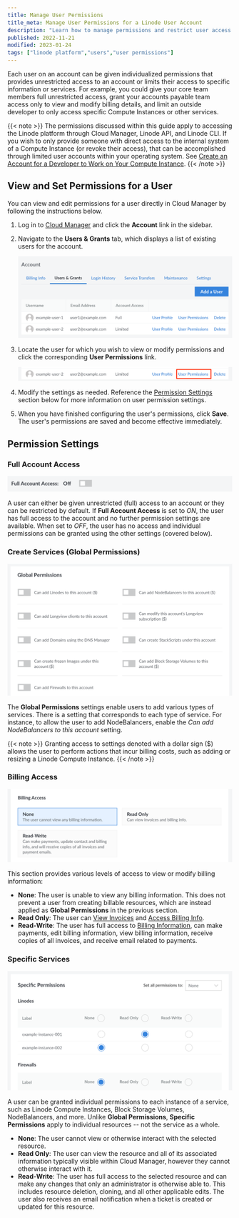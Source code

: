 ```yaml
---
title: Manage User Permissions
title_meta: Manage User Permissions for a Linode User Account
description: "Learn how to manage permissions and restrict user access on a Linode account."
published: 2022-11-21
modified: 2023-01-24
tags: ["linode platform","users","user permissions"]
---
```


Each user on an account can be given individualized permissions that provides unrestricted access to an account or limits their access to specific information or services. For example, you could give your core team members full unrestricted access, grant your accounts payable team access only to view and modify billing details, and limit an outside developer to only access specific Compute Instances or other services.

{{< note >}}
The permissions discussed within this guide apply to accessing the Linode platform through Cloud Manager, Linode API, and Linode CLI. If you wish to only provide someone with direct access to the internal system of a Compute Instance (or revoke their access), that can be accomplished through limited user accounts within your operating system. See [Create an Account for a Developer to Work on Your Compute Instance](/docs/products/platform/get-started/guides/developer-access/).
{{< /note >}}

## View and Set Permissions for a User

You can view and edit permissions for a user directly in Cloud Manager by following the instructions below.

1. Log in to [Cloud Manager](https://cloud.linode.com) and click the **Account** link in the sidebar.

1. Navigate to the **Users & Grants** tab, which displays a list of existing users for the account.

    ![Screenshot of the Users & Grants tab in Cloud Manager](list-of-users.png)

1. Locate the user for which you wish to view or modify permissions and click the corresponding **User Permissions** link.

    ![Screenshot of the link to edit a user's permissions.](user-permissions-link.png)

1. Modify the settings as needed. Reference the [Permission Settings](#permission-settings) section below for more information on user permission settings.

1. When you have finished configuring the user's permissions, click **Save**. The user's permissions are saved and become effective immediately.

## Permission Settings

### Full Account Access

![Full Account Access](user-permissions-account-access.png)

A user can either be given unrestricted (full) access to an account or they can be restricted by default. If **Full Account Access** is set to *ON*, the user has full access to the account and no further permission settings are available. When set to *OFF*, the user has no access and individual permissions can be granted using the other settings (covered below).

### Create Services (Global Permissions)

![Global Permissions](user-permissions-global-permissions.png)

The **Global Permissions** settings enable users to add various types of services. There is a setting that corresponds to each type of service. For instance, to allow the user to add NodeBalancers, enable the *Can add NodeBalancers to this account* setting.

{{< note >}}
Granting access to settings denoted with a dollar sign ($) allows the user to perform actions that incur billing costs, such as adding or resizing a Linode Compute Instance.
{{< /note >}}

### Billing Access

![Billing Access](user-permissions-billing-access.png)

This section provides various levels of access to view or modify billing information:

- **None**: The user is unable to view any billing information. This does not prevent a user from creating billable resources, which are instead applied as **Global Permissions** in the previous section.
- **Read Only**: The user can [View Invoices](/docs/products/platform/billing/guides/view-history/) and [Access Billing Info](/docs/products/platform/billing/guides/access-billing/).
- **Read-Write**: The user has full access to [Billing Information](/docs/products/platform/billing/guides/access-billing/), can make payments, edit billing information, view billing information, receive copies of all invoices, and receive email related to payments.

### Specific Services

![Specific Services](user-permissions-specific-access.png)

A user can be granted individual permissions to each instance of a service, such as Linode Compute Instances, Block Storage Volumes, NodeBalancers, and more. Unlike **Global Permissions**, **Specific Permissions** apply to individual resources -- not the service as a whole.

- **None**: The user cannot view or otherwise interact with the selected resource.
- **Read Only**: The user can view the resource and all of its associated information typically visible within Cloud Manager, however they cannot otherwise interact with it.
- **Read-Write**: The user has full access to the selected resource and can make any changes that only an administrator is otherwise able to. This includes resource deletion, cloning, and all other applicable edits. The user also receives an email notification when a ticket is created or updated for this resource.